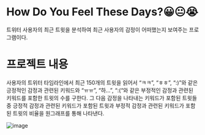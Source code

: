 # How Do You Feel These Days?😀😐😭
트위터 사용자의 최근 트윗을 분석하여 최근 사용자의 감정이 어떠했는지 보여주는 프로그램이다. 

# 프로젝트 내용
사용자의 트위터 타임라인에서 최근 150개의 트윗을 읽어서 “ㅋㅋ”, “ㅎㅎ”, “:)”와 같은 긍정적인 감정과 관련된 키워드와 “ㅠㅠ”, “하...”, “:(“와 같은 부정적인 감정과 관련된 키워드를 포함한 트윗의 수를 구한다. 그 다음 감정을 나타내는 키워드가 포함된 트윗들 중 긍정적 감정과 관련된 키워드가 포함된 트윗과 부정적 감정과 관련된 키워드가 포함된 트윗의 비율을 원그래프를 통해 나타낸다.

![image](https://github.com/devJS00/cau_software-project/assets/110683103/56559427-d63d-42d3-8e2a-c7599fba85f3)


